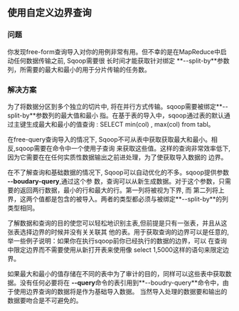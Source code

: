 <h2>使用自定义边界查询</h2>

<h3>问题</h3>
你发现free-form查询导入对你的用例非常有用。但不幸的是在MapReduce中启动任何数据传输之前, Sqoop需要很
长时间才能获取针对绑定 **--split-by**参数列，所需要的最大和最小的用于分片传输的任务数。

<h3>解决方案</h3>

为了将数据分区到多个独立的切片中, 将在并行方式传输。sqoop需要被绑定**--split-by**参数列的最大值和最小
指。在基于表的导入中，sqoop通过表的默认通过主键生成最大和最小的值查询 : 
SELECT min(col) , max(col) from tabl。

在free-query查询导入的情况下, Sqoop不可从表中获取获取最大和最小。相反,sqoop需要在命令中一个使用子查询
来获取这些值。这样的查询非常效率低下, 因为它需要在在任何实质性数据输出之前进处理，为了使获取导入数据的
边界。

在不了解查询和基础数据的情况下, Sqoop可以自动优化的不多。sqoop提供参数 **--boudary-query**,通过这个参
数，查询可以从新生成数据。对于这个参数，只需要的返回两行数据，最小的行和最大的行。第一列将被视为下界, 而
第二列将上界，这两个值都是包含的被导入。两者的类型都必须与被绑定**--split-by**的列类型相同。

了解数据和查询的目的使您可以轻松地识别主表,但前提是只有一张表，并且从这张表选择边界的时候并没有关关联其
他的表。用于获取查询的边界可以是任意的,举一些例子说明：如果你在执行sqoop前你已经执行的数据的边界，可以
在查询中限定边界而不需要使用从新打开表来使用像 select 1,5000这样的语句来限定边界。

如果最大和最小的值存储在不同的表中为了审计的目的，同样可以这些表中获取数据。没有任何必要将在 
**--query**命令的表引用到**--boudry-query**命令中，由于使用边界查询的数据将是作为基础导入数据。
当然导入处理的数据要和输出的数据要吻合是不可避免的。

